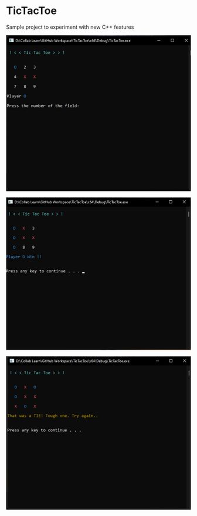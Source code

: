 # TicTacToe
Sample project to experiment with new C++ features


![Game screen](https://github.com/anilhdas/TicTacToe/blob/main/Instructions/Game%20Screen.png)


![Player Won](https://github.com/anilhdas/TicTacToe/blob/main/Instructions/Player%20Won.png)


![Tie](https://github.com/anilhdas/TicTacToe/blob/main/Instructions/Tie.png)
